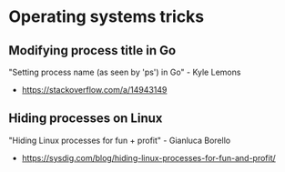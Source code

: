 # Operating systems tricks

## Modifying process title in Go
"Setting process name (as seen by 'ps') in Go" - Kyle Lemons
- https://stackoverflow.com/a/14943149

## Hiding processes on Linux
"Hiding Linux processes for fun + profit" - Gianluca Borello
- https://sysdig.com/blog/hiding-linux-processes-for-fun-and-profit/
